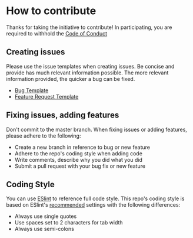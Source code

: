 # How to contribute

Thanks for taking the initiative to contribute! In participating, you are required to withhold the 
[Code of Conduct](https://github.com/jeremyvii/vs-docblockr/blob/master/CODE_OF_CONDUCT.md)

## Creating issues
Please use the issue templates when creating issues. Be concise and provide has much relevant information possible. The more 
relevant information provided, the quicker a bug can be fixed.

 - [Bug Template](https://github.com/jeremyvii/vs-docblockr/blob/master/.github/ISSUE_TEMPLATE/bug_report.md)
 - [Feature Request Template](https://github.com/jeremyvii/vs-docblockr/blob/master/.github/ISSUE_TEMPLATE/feature_request.md)

## Fixing issues, adding features

Don't commit to the master branch. When fixing issues or adding features, please adhere to the following:

 - Create a new branch in reference to bug or new feature
 - Adhere to the repo's coding style when adding code
 - Write comments, describe why you did what you did
 - Submit a pull request with your bug fix or new feature
 
## Coding Style

You can use [ESlint](https://github.com/jeremyvii/vs-docblockr/blob/master/.eslintrc.js) to reference full code style. This 
repo's coding style is based on ESlint's [recommended](https://eslint.org/docs/rules/) settings with the following differences:

- Always use single quotes
- Use spaces set to 2 characters for tab width
- Always use semi-colons
